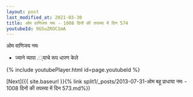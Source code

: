 ```yaml
---
layout: post
last_modified_at: 2021-03-30
title: ओम वाणिजय नमः - 1008 दिनों की तपस्या में दिन 574
youtubeId: 9G5uZROC1mA
---
```

 
 
 ओम वाणिजय नमः  
 
 -  ज्याने व्यापा .्याचे रूप धारण केले 
 
  
 
  
 
 
 
 
 
 


{% include youtubePlayer.html id=page.youtubeId %}
 
[Next]({{ site.baseurl }}{% link  split1/_posts/2013-07-31-ओम बहू प्राधाया नमः - 1008 दिनों की तपस्या में दिन 573.md%})
 
